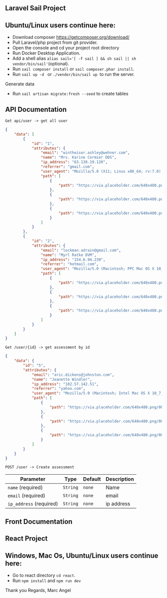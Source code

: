 ## Laravel Sail Project

## Ubuntu/Linux users continue here:

-   Download composer https://getcomposer.org/download/
-   Pull Laravel/php project from git provider.
-   Open the console and cd your project root directory
-   Run Docker Desktop Application.
-   Add a shell alias `alias sail='[ -f sail ] && sh sail || sh vendor/bin/sail'`(optional).
-   Run `sail composer install` or `sail composer.phar install`.
-   Run `sail up -d ` or `./vendor/bin/sail up `to run the server.

Generate data

-   Run `sail artisan migrate:fresh --seed` to create tables

## API Documentation

```
Get api/user -> get all user
```

```json
{
    "data": [
        {
            "id": "1",
            "attributes": {
                "email": "wintheiser.ashley@wehner.com",
                "name": "Mrs. Karine Cormier DDS",
                "ip_address": "63.138.19.120",
                "referrer": "gmail.com",
                "user_agent": "Mozilla/5.0 (X11; Linux x86_64; rv:7.0) Gecko/20110824 Firefox/37.0",
                "path": [
                    {
                        "path": "https://via.placeholder.com/640x480.png/005544?text=animals+dicta"
                    },
                    {
                        "path": "https://via.placeholder.com/640x480.png/004444?text=animals+dolores"
                    },
                    {
                        "path": "https://via.placeholder.com/640x480.png/0088bb?text=animals+aut"
                    }
                ]
            }
        },
        {
            "id": "2",
            "attributes": {
                "email": "lockman.adrain@gmail.com",
                "name": "Myrl Ratke DVM",
                "ip_address": "154.6.94.230",
                "referrer": "hotmail.com",
                "user_agent": "Mozilla/5.0 (Macintosh; PPC Mac OS X 10_8_4 rv:4.0) Gecko/20130311 Firefox/37.0",
                "path": [
                    {
                        "path": "https://via.placeholder.com/640x480.png/00ee33?text=animals+cupiditate"
                    },
                    {
                        "path": "https://via.placeholder.com/640x480.png/000066?text=animals+aspernatur"
                    },
                    {
                        "path": "https://via.placeholder.com/640x480.png/00ccbb?text=animals+sit"
                    }
                ]
            }
        }
    ]
}
```

```
Get /user/{id} -> get assessment by id
```

```json
{
    "data": {
        "id": "5",
        "attributes": {
            "email": "aric.dickens@johnston.com",
            "name": "Jeanette Windler",
            "ip_address": "102.57.142.51",
            "referrer": "yahoo.com",
            "user_agent": "Mozilla/5.0 (Macintosh; Intel Mac OS X 10_7_4) AppleWebKit/5361 (KHTML, like Gecko) Chrome/39.0.888.0 Mobile Safari/5361",
            "path": [
                {
                    "path": "https://via.placeholder.com/640x480.png/005511?text=animals+aut"
                },
                {
                    "path": "https://via.placeholder.com/640x480.png/00aa55?text=animals+alias"
                },
                {
                    "path": "https://via.placeholder.com/640x480.png/001188?text=animals+eum"
                }
            ]
        }
    }
}
```

```
POST /user -> Create assessment
```

| Parameter               | Type     | Default | Description |
| ----------------------- | -------- | ------- | ----------- |
| `name` (required)       | `String` | `none`  | Name        |
| `email` (required)      | `String` | `none`  | email       |
| `ip_address` (required) | `String` | `none`  | ip address  |

## Front Documentation

## React Project

## Windows, Mac Os, Ubuntu/Linux users continue here:

-   Go to react directory `cd react`.
-   Run `npm install` and `npm run dev`

Thank you
Regards, Marc Angel
